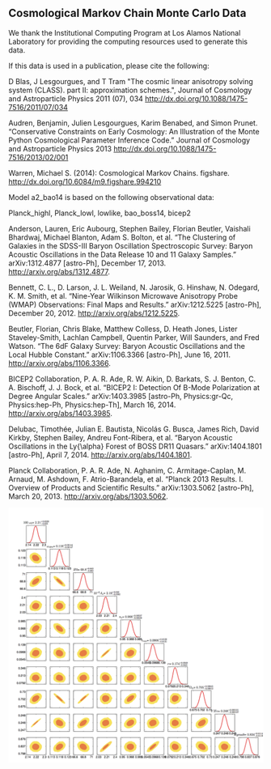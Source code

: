 Cosmological Markov Chain Monte Carlo Data
------------------------------------------

We thank the Institutional Computing Program at Los Alamos National Laboratory for providing the computing resources used to generate this data.

If this data is used in a publication, please cite the following:

D Blas, J Lesgourgues, and T Tram "The cosmic linear anisotropy solving system (CLASS). part II: approximation schemes.", Journal of Cosmology and Astroparticle Physics 2011 (07), 034 http://dx.doi.org/10.1088/1475-7516/2011/07/034

Audren, Benjamin, Julien Lesgourgues, Karim Benabed, and Simon Prunet. “Conservative Constraints on Early Cosmology: An Illustration of the Monte Python Cosmological Parameter Inference Code.” Journal of Cosmology and Astroparticle Physics 2013 http://dx.doi.org/10.1088/1475-7516/2013/02/001

Warren, Michael S. (2014): Cosmological Markov Chains. figshare. 
http://dx.doi.org/10.6084/m9.figshare.994210

Model a2_bao14 is based on the following observational data:

Planck_highl, Planck_lowl, lowlike, bao_boss14, bicep2

Anderson, Lauren, Eric Aubourg, Stephen Bailey, Florian Beutler, Vaishali Bhardwaj, Michael Blanton, Adam S. Bolton, et al. “The Clustering of Galaxies in the SDSS-III Baryon Oscillation Spectroscopic Survey: Baryon Acoustic Oscillations in the Data Release 10 and 11 Galaxy Samples.” arXiv:1312.4877 [astro-Ph], December 17, 2013. http://arxiv.org/abs/1312.4877.

Bennett, C. L., D. Larson, J. L. Weiland, N. Jarosik, G. Hinshaw, N. Odegard, K. M. Smith, et al. “Nine-Year Wilkinson Microwave Anisotropy Probe (WMAP) Observations: Final Maps and Results.” arXiv:1212.5225 [astro-Ph], December 20, 2012. http://arxiv.org/abs/1212.5225.

Beutler, Florian, Chris Blake, Matthew Colless, D. Heath Jones, Lister Staveley-Smith, Lachlan Campbell, Quentin Parker, Will Saunders, and Fred Watson. “The 6dF Galaxy Survey: Baryon Acoustic Oscillations and the Local Hubble Constant.” arXiv:1106.3366 [astro-Ph], June 16, 2011. http://arxiv.org/abs/1106.3366.

BICEP2 Collaboration, P. A. R. Ade, R. W. Aikin, D. Barkats, S. J. Benton, C. A. Bischoff, J. J. Bock, et al. “BICEP2 I: Detection Of B-Mode Polarization at Degree Angular Scales.” arXiv:1403.3985 [astro-Ph, Physics:gr-Qc, Physics:hep-Ph, Physics:hep-Th], March 16, 2014. http://arxiv.org/abs/1403.3985.

Delubac, Timothée, Julian E. Bautista, Nicolás G. Busca, James Rich, David Kirkby, Stephen Bailey, Andreu Font-Ribera, et al. “Baryon Acoustic Oscillations in the Ly{\alpha} Forest of BOSS DR11 Quasars.” arXiv:1404.1801 [astro-Ph], April 7, 2014. http://arxiv.org/abs/1404.1801.

Planck Collaboration, P. A. R. Ade, N. Aghanim, C. Armitage-Caplan, M. Arnaud, M. Ashdown, F. Atrio-Barandela, et al. “Planck 2013 Results. I. Overview of Products and Scientific Results.” arXiv:1303.5062 [astro-Ph], March 20, 2013. http://arxiv.org/abs/1303.5062.


![Triangle plot](chains/a2_bao14/plots/a2_bao14_triangle.png "Triangle plot")
